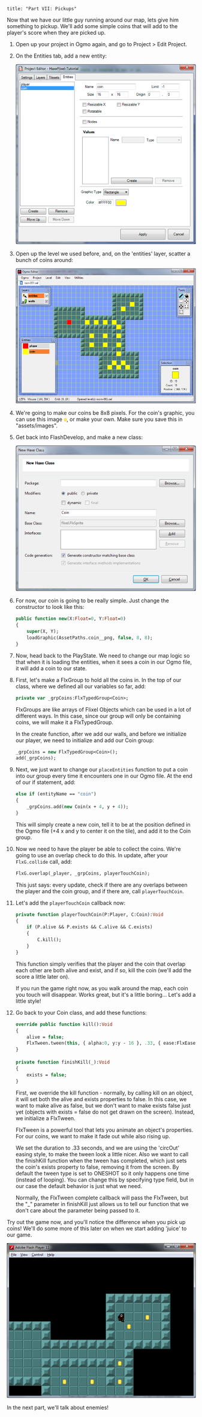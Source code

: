 ```
title: "Part VII: Pickups"
```

Now that we have our little guy running around our map, lets give him something to pickup. We'll add some simple coins that will add to the player's score when they are picked up.

1. Open up your project in Ogmo again, and go to Project > Edit Project.

2. On the Entities tab, add a new entity:
		
	![](../images/04_tutorials/0014.png)

3. Open up the level we used before, and, on the 'entities' layer, scatter a bunch of coins around:

	![](../images/04_tutorials/0015.png)

4. We're going to make our coins be 8x8 pixels. For the coin's graphic, you can use this image ![](https://raw.githubusercontent.com/HaxeFlixel/flixel-demos/master/Tutorials/TurnBasedRPG/assets/images/coin.png), or make your own. Make sure you save this in "assets/images".

5. Get back into FlashDevelop, and make a new class:

	![](../images/04_tutorials/0016.png)

6. For now, our coin is going to be really simple. Just change the constructor to look like this:

	```haxe
	public function new(X:Float=0, Y:Float=0) 
	{
		super(X, Y);
		loadGraphic(AssetPaths.coin__png, false, 8, 8);
	}
	```

7. Now, head back to the PlayState. We need to change our map logic so that when it is loading the entities, when it sees a coin in our Ogmo file, it will add a coin to our state.

8. First, let's make a FlxGroup to hold all the coins in. In the top of our class, where we defined all our variables so far, add:
	
	```haxe
	private var _grpCoins:FlxTypedGroup<Coin>;
	```
	
	FlxGroups are like arrays of Flixel Objects which can be used in a lot of different ways. In this case, since our group will only be containing coins, we will make it a FlxTypedGroup.

	In the create function, after we add our walls, and before we initialize our player, we need to initialize and add our Coin group:

	```haxe
	_grpCoins = new FlxTypedGroup<Coin>();
	add(_grpCoins);
	```

9. Next, we just want to change our `placeEntities` function to put a coin into our group every time it encounters one in our Ogmo file. At the end of our if statement, add:

	```haxe
	else if (entityName == "coin")
	{
		_grpCoins.add(new Coin(x + 4, y + 4));
	}
	```
	
	This will simply create a new coin, tell it to be at the position defined in the Ogmo file (+4 x and y to center it on the tile), and add it to the Coin group.

10. Now we need to have the player be able to collect the coins. We're going to use an overlap check to do this. In update, after your `FlxG.collide` call, add:

	```haxe
	FlxG.overlap(_player, _grpCoins, playerTouchCoin);
	```

	This just says: every update, check if there are any overlaps between the player and the coin group, and if there are, call `playerTouchCoin`.

11. Let's add the `playerTouchCoin` callback now:

	```haxe
	private function playerTouchCoin(P:Player, C:Coin):Void
	{
		if (P.alive && P.exists && C.alive && C.exists)
		{
			C.kill();
		}
	}
	```

	This function simply verifies that the player and the coin that overlap each other are both alive and exist, and if so, kill the coin (we'll add the score a little later on).

	If you run the game right now, as you walk around the map, each coin you touch will disappear. Works great, but it's a little boring… Let's add a little style!

12. Go back to your Coin class, and add these functions:

	```haxe
	override public function kill():Void
	{
		alive = false;
		FlxTween.tween(this, { alpha:0, y:y - 16 }, .33, { ease:FlxEase.circOut, complete:finishKill } );
	}
	
	private function finishKill(_):Void
	{
		exists = false;
	}
	```

	First, we override the kill function - normally, by calling kill on an object, it will set both the alive and exists properties to false. In this case, we want to make alive as false, but we don't want to make exists false just yet (objects with exists = false do not get drawn on the screen). Instead, we initialize a FlxTween.

	FlxTween is a powerful tool that lets you animate an object's properties. For our coins, we want to make it fade out while also rising up.

	We set the duration to .33 seconds, and we are using the 'circOut' easing style, to make the tween look a little nicer. Also we want to call the finishKill function when the tween has completed, which just sets the coin's exists property to false, removing it from the screen. By default the tween type is set to ONESHOT so it only happens one time (instead of looping). You can change this by specifying type field, but in our case the default behavior is just what we need. 
	
	Normally, the FlxTween complete callback will pass the FlxTween, but the "_" parameter in finishKill just allows us to tell our function that we don't care about the parameter being passed to it.

Try out the game now, and you'll notice the difference when you pick up coins! We'll do some more of this later on when we start adding 'juice' to our game.

![](../images/04_tutorials/0016b.png)

In the next part, we'll talk about enemies!
